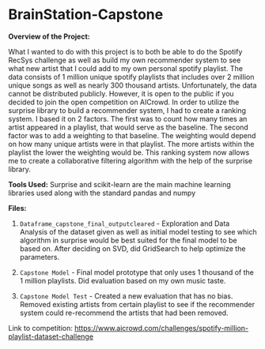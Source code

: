 # BrainStation-Capstone

**Overview of the Project:**

What I wanted to do with this project is to both be able to do the Spotify RecSys challenge as well as build my own recommender system to see what new artist that I could add to my own personal spotify playlist. The data consists of 1 million unique spotify playlists that includes over 2 million unique songs as well as nearly 300 thousand artists. Unfortunately, the data cannot be distributed publicly. However, it is open to the public if you decided to join the open competition on AICrowd. In order to utilize the surprise library to build a recommender system, I had to create a ranking system. I based it on 2 factors. The first was to count how many times an artist appeared in a playlist, that would serve as the baseline. The second factor was to add a weighting to that baseline. The weighting would depend on how many unique artists were in that playlist. The more artists within the playlist the lower the weighting would be. This ranking system now allows me to create a collaborative filtering algorithm with the help of the surprise library. 

**Tools Used:**
Surprise and scikit-learn are the main machine learning libraries used along with the standard pandas and numpy

**Files:**

1. `Dataframe_capstone_final_outputcleared` - Exploration and Data Analysis of the dataset given as well as initial model testing to see which algorithm in surprise would be best suited for the final model to be based on. After deciding on SVD, did GridSearch to help optimize the parameters.

2. `Capstone Model` - Final model prototype that only uses 1 thousand of the 1 million playlists. Did evaluation based on my own music taste.

3. `Capstone Model Test` - Created a new evaluation that has no bias. Removed existing artists from certain playlist to see if the recommender system could re-recommend the artists that had been removed.

Link to competition: https://www.aicrowd.com/challenges/spotify-million-playlist-dataset-challenge

